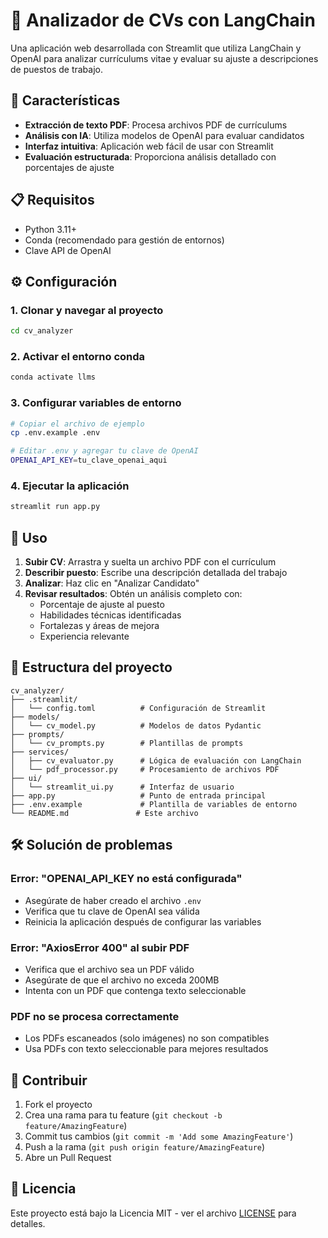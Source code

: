 # 📄 Analizador de CVs con LangChain

Una aplicación web desarrollada con Streamlit que utiliza LangChain y OpenAI para analizar currículums vitae y evaluar su ajuste a descripciones de puestos de trabajo.

## 🚀 Características

- **Extracción de texto PDF**: Procesa archivos PDF de currículums
- **Análisis con IA**: Utiliza modelos de OpenAI para evaluar candidatos
- **Interfaz intuitiva**: Aplicación web fácil de usar con Streamlit
- **Evaluación estructurada**: Proporciona análisis detallado con porcentajes de ajuste

## 📋 Requisitos

- Python 3.11+
- Conda (recomendado para gestión de entornos)
- Clave API de OpenAI

## ⚙️ Configuración

### 1. Clonar y navegar al proyecto
```bash
cd cv_analyzer
```

### 2. Activar el entorno conda
```bash
conda activate llms
```

### 3. Configurar variables de entorno
```bash
# Copiar el archivo de ejemplo
cp .env.example .env

# Editar .env y agregar tu clave de OpenAI
OPENAI_API_KEY=tu_clave_openai_aqui
```

### 4. Ejecutar la aplicación
```bash
streamlit run app.py
```

## 🔧 Uso

1. **Subir CV**: Arrastra y suelta un archivo PDF con el currículum
2. **Describir puesto**: Escribe una descripción detallada del trabajo
3. **Analizar**: Haz clic en "Analizar Candidato"
4. **Revisar resultados**: Obtén un análisis completo con:
   - Porcentaje de ajuste al puesto
   - Habilidades técnicas identificadas
   - Fortalezas y áreas de mejora
   - Experiencia relevante

## 📁 Estructura del proyecto

```
cv_analyzer/
├── .streamlit/
│   └── config.toml          # Configuración de Streamlit
├── models/
│   └── cv_model.py          # Modelos de datos Pydantic
├── prompts/
│   └── cv_prompts.py        # Plantillas de prompts
├── services/
│   ├── cv_evaluator.py      # Lógica de evaluación con LangChain
│   └── pdf_processor.py     # Procesamiento de archivos PDF
├── ui/
│   └── streamlit_ui.py      # Interfaz de usuario
├── app.py                   # Punto de entrada principal
├── .env.example             # Plantilla de variables de entorno
└── README.md               # Este archivo
```

## 🛠️ Solución de problemas

### Error: "OPENAI_API_KEY no está configurada"
- Asegúrate de haber creado el archivo `.env`
- Verifica que tu clave de OpenAI sea válida
- Reinicia la aplicación después de configurar las variables

### Error: "AxiosError 400" al subir PDF
- Verifica que el archivo sea un PDF válido
- Asegúrate de que el archivo no exceda 200MB
- Intenta con un PDF que contenga texto seleccionable

### PDF no se procesa correctamente
- Los PDFs escaneados (solo imágenes) no son compatibles
- Usa PDFs con texto seleccionable para mejores resultados

## 🤝 Contribuir

1. Fork el proyecto
2. Crea una rama para tu feature (`git checkout -b feature/AmazingFeature`)
3. Commit tus cambios (`git commit -m 'Add some AmazingFeature'`)
4. Push a la rama (`git push origin feature/AmazingFeature`)
5. Abre un Pull Request

## 📄 Licencia

Este proyecto está bajo la Licencia MIT - ver el archivo [LICENSE](LICENSE) para detalles.